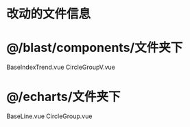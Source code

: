 # 改动的文件信息
# @/blast/components/文件夹下
BaseIndexTrend.vue   CircleGroupV.vue
# @/echarts/文件夹下
BaseLine.vue  CircleGroup.vue
